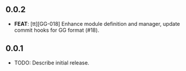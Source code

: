 ## 0.0.2

 - **FEAT**: [tt][GG-018] Enhance module definition and manager, update commit hooks for GG format (#18).

## 0.0.1

* TODO: Describe initial release.
